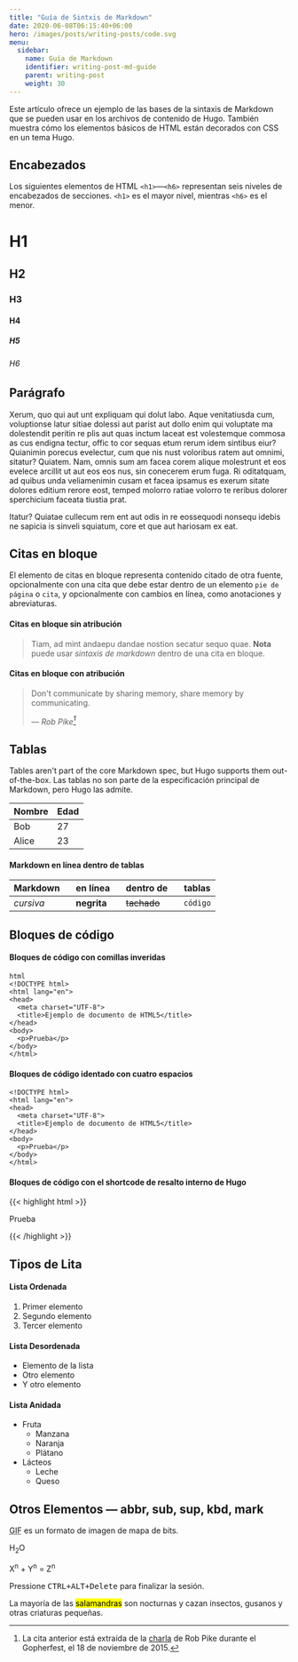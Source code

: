 ```yaml
---
title: "Guía de Sintxis de Markdown"
date: 2020-06-08T06:15:40+06:00
hero: /images/posts/writing-posts/code.svg
menu:
  sidebar:
    name: Guía de Markdown
    identifier: writing-post-md-guide
    parent: writing-post
    weight: 30
---
```


Este artículo ofrece un ejemplo de las bases de la sintaxis de Markdown que se pueden usar en los archivos de contenido de Hugo. También muestra cómo los elementos básicos de HTML están decorados con CSS en un tema Hugo.
<!--more-->

## Encabezados

Los siguientes elementos de HTML `<h1>`—`<h6>` representan seis niveles de encabezados de secciones. `<h1>` es el mayor nivel, mientras `<h6>` es el menor.

# H1
## H2
### H3
#### H4
##### H5
###### H6

## Parágrafo

Xerum, quo qui aut unt expliquam qui dolut labo. Aque venitatiusda cum, voluptionse latur sitiae dolessi aut parist aut dollo enim qui voluptate ma dolestendit peritin re plis aut quas inctum laceat est volestemque commosa as cus endigna tectur, offic to cor sequas etum rerum idem sintibus eiur? Quianimin porecus evelectur, cum que nis nust voloribus ratem aut omnimi, sitatur? Quiatem. Nam, omnis sum am facea corem alique molestrunt et eos evelece arcillit ut aut eos eos nus, sin conecerem erum fuga. Ri oditatquam, ad quibus unda veliamenimin cusam et facea ipsamus es exerum sitate dolores editium rerore eost, temped molorro ratiae volorro te reribus dolorer sperchicium faceata tiustia prat.

Itatur? Quiatae cullecum rem ent aut odis in re eossequodi nonsequ idebis ne sapicia is sinveli squiatum, core et que aut hariosam ex eat.

## Citas en bloque

El elemento de citas en bloque representa contenido citado de otra fuente, opcionalmente con una cita que debe estar dentro de un elemento `pie de página` o `cita`, y opcionalmente con cambios en línea, como anotaciones y abreviaturas.

#### Citas en bloque sin atribución

> Tiam, ad mint andaepu dandae nostion secatur sequo quae.
> **Nota** puede usar *sintaxis de markdown* dentro de una cita en bloque.

#### Citas en bloque con atribución

> Don't communicate by sharing memory, share memory by communicating.</p>
> — <cite>Rob Pike[^1]</cite>


[^1]: La cita anterior está extraída de la [charla](https://www.youtube.com/watch?v=PAAkCSZUG1c) de Rob Pike durante el Gopherfest, el 18 de noviembre de 2015.

## Tablas

Tables aren't part of the core Markdown spec, but Hugo supports them out-of-the-box.
Las tablas no son parte de la especificación principal de Markdown, pero Hugo las admite.

   | Nombre | Edad |
   | ------ | ---- |
   | Bob    | 27   |
   | Alice  | 23   |

#### Markdown en línea dentro de tablas

| Markdown&nbsp;&nbsp;&nbsp; | en línea&nbsp;&nbsp;&nbsp; | dentro de&nbsp;&nbsp;&nbsp;         | tablas    |
| -------------------------- | -------------------------- | ----------------------------------- | --------- |
| *cursiva*                  | **negrita**                | ~~tachado~~&nbsp;&nbsp;&nbsp;       | `código`  |

## Bloques de código

#### Bloques de código con comillas inveridas

```
html
<!DOCTYPE html>
<html lang="en">
<head>
  <meta charset="UTF-8">
  <title>Ejemplo de documento de HTML5</title>
</head>
<body>
  <p>Prueba</p>
</body>
</html>
```
#### Bloques de código identado con cuatro espacios

    <!DOCTYPE html>
    <html lang="en">
    <head>
      <meta charset="UTF-8">
      <title>Ejemplo de documento de HTML5</title>
    </head>
    <body>
      <p>Prueba</p>
    </body>
    </html>

#### Bloques de código con el shortcode de resalto interno de Hugo
{{< highlight html >}}
<!DOCTYPE html>
<html lang="en">
<head>
  <meta charset="UTF-8">
  <title>Ejemplo de documento de HTML5</title>
</head>
<body>
  <p>Prueba</p>
</body>
</html>
{{< /highlight >}}

## Tipos de Lita

#### Lista Ordenada

1. Primer elemento
2. Segundo elemento
3. Tercer elemento

#### Lista Desordenada

* Elemento de la lista
* Otro elemento
* Y otro elemento

#### Lista Anidada

* Fruta
  * Manzana
  * Naranja
  * Plátano
* Lácteos
  * Leche
  * Queso

## Otros Elementos — abbr, sub, sup, kbd, mark

<abbr title="Graphics Interchange Format">GIF</abbr> es un formato de imagen de mapa de bits.

H<sub>2</sub>O

X<sup>n</sup> + Y<sup>n</sup> = Z<sup>n</sup>

Pressione <kbd><kbd>CTRL</kbd>+<kbd>ALT</kbd>+<kbd>Delete</kbd></kbd> para finalizar la sesión.

La mayoría de las <mark>salamandras</mark> son nocturnas y cazan insectos, gusanos y otras criaturas pequeñas.
